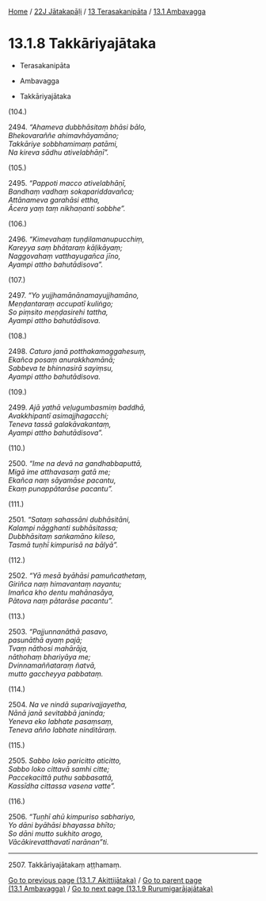 
[Home](/) / [22J Jātakapāḷi](../...md) / [13 Terasakanipāta](...md) / [13.1 Ambavagga](../22J/13/13.1.md)

# 13.1.8 Takkāriyajātaka

* Terasakanipāta

* Ambavagga

* Takkāriyajātaka

(104.)

2494\. _“Ahameva dubbhāsitaṃ bhāsi bālo,_  
_Bhekovaraññe ahimavhāyamāno;_  
_Takkāriye sobbhamimaṃ patāmi,_  
_Na kireva sādhu ativelabhāṇī”._  


(105.)

2495\. _“Pappoti macco ativelabhāṇī,_  
_Bandhaṃ vadhaṃ sokapariddavañca;_  
_Attānameva garahāsi ettha,_  
_Ācera yaṃ taṃ nikhaṇanti sobbhe”._  


(106.)

2496\. _“Kimevahaṃ tuṇḍilamanupucchiṃ,_  
_Kareyya saṃ bhātaraṃ kāḷikāyaṃ;_  
_Naggovahaṃ vatthayugañca jīno,_  
_Ayampi attho bahutādisova”._  


(107.)

2497\. _“Yo yujjhamānānamayujjhamāno,_  
_Meṇḍantaraṃ accupatī kuliṅgo;_  
_So piṃsito meṇḍasirehi tattha,_  
_Ayampi attho bahutādisova._  


(108.)

2498\. _Caturo janā potthakamaggahesuṃ,_  
_Ekañca posaṃ anurakkhamānā;_  
_Sabbeva te bhinnasirā sayiṃsu,_  
_Ayampi attho bahutādisova._  


(109.)

2499\. _Ajā yathā veḷugumbasmiṃ baddhā,_  
_Avakkhipantī asimajjhagacchi;_  
_Teneva tassā galakāvakantaṃ,_  
_Ayampi attho bahutādisova”._  


(110.)

2500\. _“Ime na devā na gandhabbaputtā,_  
_Migā ime atthavasaṃ gatā me;_  
_Ekañca naṃ sāyamāse pacantu,_  
_Ekaṃ punappātarāse pacantu”._  


(111.)

2501\. _“Sataṃ sahassāni dubhāsitāni,_  
_Kalampi nāgghanti subhāsitassa;_  
_Dubbhāsitaṃ saṅkamāno kileso,_  
_Tasmā tuṇhī kimpurisā na bālyā”._  


(112.)

2502\. _“Yā mesā byāhāsi pamuñcathetaṃ,_  
_Giriñca naṃ himavantaṃ nayantu;_  
_Imañca kho dentu mahānasāya,_  
_Pātova naṃ pātarāse pacantu”._  


(113.)

2503\. _“Pajjunnanāthā pasavo,_  
_pasunāthā ayaṃ pajā;_  
_Tvaṃ nāthosi mahārāja,_  
_nāthohaṃ bhariyāya me;_  
_Dvinnamaññataraṃ ñatvā,_  
_mutto gaccheyya pabbataṃ._  


(114.)

2504\. _Na ve nindā suparivajjayetha,_  
_Nānā janā sevitabbā janinda;_  
_Yeneva eko labhate pasaṃsaṃ,_  
_Teneva añño labhate ninditāraṃ._  


(115.)

2505\. _Sabbo loko paricitto aticitto,_  
_Sabbo loko cittavā samhi citte;_  
_Paccekacittā puthu sabbasattā,_  
_Kassīdha cittassa vasena vatte”._  


(116.)

2506\. _“Tuṇhī ahū kimpuriso sabhariyo,_  
_Yo dāni byāhāsi bhayassa bhīto;_  
_So dāni mutto sukhito arogo,_  
_Vācākirevatthavatī narānan”ti._  


---

2507\. Takkāriyajātakaṃ aṭṭhamaṃ.



[Go to previous page (13.1.7 Akittijātaka)](13.1.7.md) / [Go to parent page (13.1 Ambavagga)](../22J/13/13.1.md) / [Go to next page (13.1.9 Rurumigarājajātaka)](13.1.9.md)


